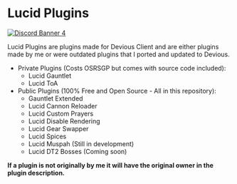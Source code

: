 # Lucid Plugins

[![Discord Banner 4](https://discordapp.com/api/guilds/978715859361079307/widget.png?style=banner4)](https://discord.gg/jj2kFyeBv9)

Lucid Plugins are plugins made for Devious Client and are either plugins made by
me or were outdated plugins that I ported and updated to Devious.

- Private Plugins (Costs OSRSGP but comes with source code included):
    - Lucid Gauntlet
    - Lucid ToA
- Public Plugins (100% Free and Open Source - All in this repository):
    - Gauntlet Extended
    - Lucid Cannon Reloader
    - Lucid Custom Prayers
    - Lucid Disable Rendering
    - Lucid Gear Swapper
    - Lucid Spices
    - Lucid Muspah (Still in development)
    - Lucid DT2 Bosses (Coming soon)

**If a plugin is not originally by me it will have the original owner in the
plugin description.**
